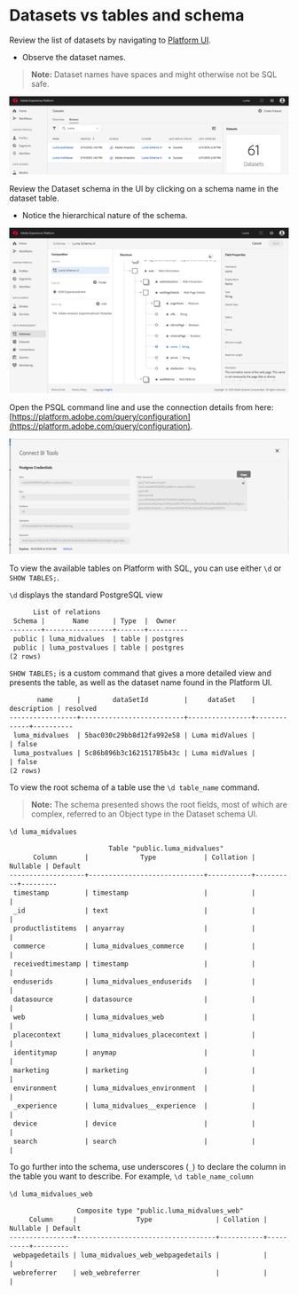 # Datasets vs tables and schema

Review the list of datasets by navigating to [Platform UI](https://platform.adobe.com/datasets). 

* Observe the dataset names. 
> **Note:** Dataset names have spaces and might otherwise not be SQL safe. 

![DataSets](graphics/DataSetUI%20-%20Luma.png)

Review the Dataset schema in the UI by clicking on a schema name in the dataset table. 

* Notice the hierarchical nature of the schema. 

![Schema View](graphics/DataSetUI-Schema%20-%20Luma.png)

Open the PSQL command line and use the connection details from here: [https://platform.adobe.com/query/configuration](https://platform.adobe.com/query/configuration).

![Image](graphics/psqlcopy.png)
	
To view the available tables on Platform with SQL, you can use either `\d` or `SHOW TABLES;`.

`\d` displays the standard PostgreSQL view

```
      List of relations
 Schema |       Name      | Type  |  Owner   
--------+-----------------+-------+----------
 public | luma_midvalues  | table | postgres
 public | luma_postvalues | table | postgres
(2 rows)
```

`SHOW TABLES;` is a custom command that gives a more detailed view and presents the table, as well as the dataset name found in the Platform UI.

```
       name      |        dataSetId         |     dataSet    | description | resolved 
-----------------+--------------------------+----------------+-------------+----------
 luma_midvalues  | 5bac030c29bb8d12fa992e58 | Luma midValues |             | false
 luma_postvalues | 5c86b896b3c162151785b43c | Luma midValues |             | false
(2 rows)
```

To view the root schema of a table use the `\d table_name` command.
> **Note:** The schema presented shows the root fields, most of which are complex, referred to an Object type in the Dataset schema UI. 

`\d luma_midvalues`

```
                         Table "public.luma_midvalues"
      Column       |             Type            | Collation | Nullable | Default 
-------------------+-----------------------------+-----------+----------+---------
 timestamp         | timestamp                   |           |          | 
 _id               | text                        |           |          | 
 productlistitems  | anyarray                    |           |          | 
 commerce          | luma_midvalues_commerce     |           |          | 
 receivedtimestamp | timestamp                   |           |          | 
 enduserids        | luma_midvalues_enduserids   |           |          | 
 datasource        | datasource                  |           |          | 
 web               | luma_midvalues_web          |           |          | 
 placecontext      | luma_midvalues_placecontext |           |          | 
 identitymap       | anymap                      |           |          | 
 marketing         | marketing                   |           |          | 
 environment       | luma_midvalues_environment  |           |          | 
 _experience       | luma_midvalues__experience  |           |          | 
 device            | device                      |           |          | 
 search            | search                      |           |          | 
```

To go further into the schema, use underscores (`_`) to declare the column in the table you want to describe. For example, `\d table_name_column`


`\d luma_midvalues_web`

```
                 Composite type "public.luma_midvalues_web"
     Column     |               Type                | Collation | Nullable | Default 
----------------+-----------------------------------+-----------+----------+---------
 webpagedetails | luma_midvalues_web_webpagedetails |           |          | 
 webreferrer    | web_webreferrer                   |           |          | 
```